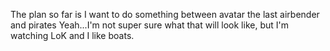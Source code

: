 The plan so far is I want to do something between avatar the last airbender and pirates
Yeah...I'm not super sure what that will look like, but I'm watching LoK and I like boats.
